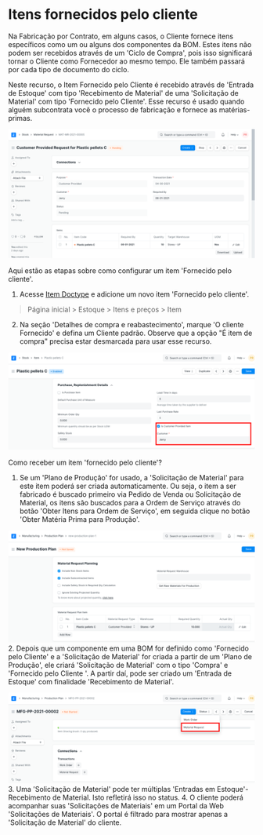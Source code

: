 # Itens fornecidos pelo cliente



Na Fabricação por Contrato, em alguns casos, o Cliente fornece itens específicos como um ou alguns dos componentes da BOM. Estes itens não podem ser recebidos através de um 'Ciclo de Compra', pois isso significará tornar o Cliente como Fornecedor ao mesmo tempo. Ele também passará por cada tipo de documento do ciclo.


Neste recurso, o Item Fornecido pelo Cliente é recebido através de 'Entrada de Estoque' com tipo 'Recebimento de Material' de uma 'Solicitação de Material' com tipo 'Fornecido pelo Cliente'. Esse recurso é usado quando alguém subcontrata você o processo de fabricação e fornece as matérias-primas.


![Solicitação de material fornecido pelo cliente](/files/material-request-customer-provided.png)


Aqui estão as etapas sobre como configurar um item 'Fornecido pelo cliente'.


1. Acesse [Item Doctype](/docs/pt/stock) e adicione um novo item 'Fornecido pelo cliente'.


> Página inicial > Estoque > Itens e preços > Item
2. Na seção 'Detalhes de compra e reabastecimento', marque 'O cliente
Fornecido' e defina um Cliente padrão. Observe que a opção "É item de compra" precisa estar desmarcada para usar esse recurso.


![Detalhes da compra do item](/files/item-customer-provided.png)


Como receber um item 'fornecido pelo cliente'?


1. Se um 'Plano de Produção' for usado, a 'Solicitação de Material' para este item poderá ser criada automaticamente. Ou seja, o item a ser fabricado é buscado primeiro via Pedido de Venda ou Solicitação de Material, os itens são buscados para a Ordem de Serviço através do botão 'Obter Itens para Ordem de Serviço', em seguida clique no botão 'Obter Matéria Prima para Produção'.


![Solicitação de material no plano de produção](/files/material-request-production-plan.png)
2. Depois que um componente em uma BOM for definido como 'Fornecido pelo Cliente' e a 'Solicitação de Material' for criada a partir de um 'Plano de Produção', ele criará 'Solicitação de Material' com o tipo 'Compra' e 'Fornecido pelo Cliente '. A partir daí, pode ser criado um 'Entrada de Estoque' com finalidade 'Recebimento de Material'.


![Entrada de estoque da solicitação de material](/files/create-mr-from-production-plan.png)
3. Uma 'Solicitação de Material' pode ter múltiplas 'Entradas em Estoque'-Recebimento de Material. Isto
refletirá isso no status.
4. O cliente poderá acompanhar suas 'Solicitações de Materiais' em um Portal da Web
'Solicitações de Materiais'. O portal é filtrado para mostrar apenas a 'Solicitação de Material' do cliente.




